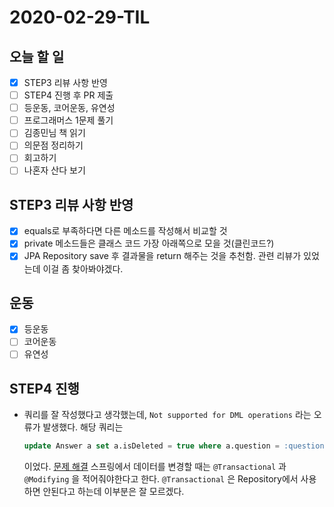 # 2020-02-29-TIL

## 오늘 할 일

- [x] STEP3 리뷰 사항 반영
- [ ] STEP4 진행 후 PR 제출
- [ ] 등운동, 코어운동, 유연성
- [ ] 프로그래머스 1문제 풀기
- [ ] 김종민님 책 읽기
- [ ] 의문점 정리하기
- [ ] 회고하기
- [ ] 나혼자 산다 보기

## STEP3 리뷰 사항 반영

- [x] equals로 부족하다면 다른 메소드를 작성해서 비교할 것
- [x] private 메소드들은 클래스 코드 가장 아래쪽으로 모을 것(클린코드?)
- [x] JPA Repository save 후 결과물을 return 해주는 것을 추천함. 관련 리뷰가 있었는데 이걸 좀 찾아봐야겠다.

## 운동

- [x] 등운동
- [ ] 코어운동
- [ ] 유연성

## STEP4 진행

- 쿼리를 잘 작성했다고 생각했는데, `Not supported for DML operations` 라는 오류가 발생했다.
  해당 쿼리는

  ```sql
  update Answer a set a.isDeleted = true where a.question = :question
  ```

  이었다.
  [문제 해결](https://stackoverflow.com/questions/44022076/jparepository-not-supported-for-dml-operations-delete-query)
  스프링에서 데이터를 변경할 때는 `@Transactional` 과 `@Modifying` 을 적어줘야한다고 한다.
  `@Transactional` 은 Repository에서 사용하면 안된다고 하는데 이부분은 잘 모르겠다.

